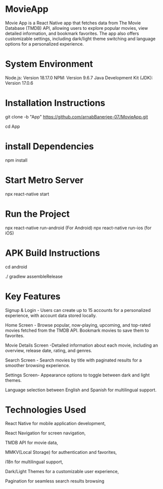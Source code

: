 # MovieApp
Movie App is a React Native app that fetches data from The Movie Database (TMDB) API, allowing users to explore popular movies, view detailed information, and bookmark favorites. The app also offers customizable settings, including dark/light theme switching and language options for a personalized experience.

# System Environment
Node.js: Version 18.17.0
NPM: Version 9.6.7
Java Development Kit (JDK): Version 17.0.6

# Installation Instructions
git clone -b "App" https://github.com/arnabBanerjee-07/MovieApp.git

cd App

# install Dependencies
npm install

# Start Metro Server
npx react-native start

# Run the Project
npx react-native run-android (For Android)
npx react-native run-ios (for iOS)

# APK Build Instructions
cd android

./ gradlew assembleRelease

# Key Features
Signup & Login - Users can create up to 15 accounts for a personalized experience, with account data stored locally.

Home Screen - Browse popular, now-playing, upcoming, and top-rated movies fetched from the TMDB API. Bookmark movies to save them to favorites.

Movie Details Screen -Detailed information about each movie, including an overview, release date, rating, and genres.

Search Screen - Search movies by title with paginated results for a smoother browsing experience.

Settings Screen- Appearance options to toggle between dark and light themes.

Language selection between English and Spanish for multilingual support.

# Technologies Used
React Native for mobile application development,

React Navigation for screen navigation,

TMDB API for movie data,

MMKV(Local Storage) for authentication and favorites,

i18n for multilingual support,

Dark/Light Themes for a customizable user experience,

Pagination for seamless search results browsing

